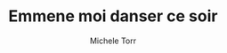 ---
layout: post
title: Emmene moi danser ce soir
author: Michele Torr
language: "Français"
image:
  artist: michele-torr.png
---